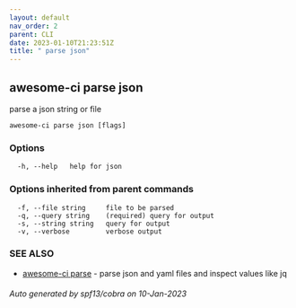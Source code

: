 ```yaml
---
layout: default
nav_order: 2
parent: CLI
date: 2023-01-10T21:23:51Z
title: " parse json"
---
```

## awesome-ci parse json

parse a json string or file

```
awesome-ci parse json [flags]
```

### Options

```
  -h, --help   help for json
```

### Options inherited from parent commands

```
  -f, --file string     file to be parsed
  -q, --query string    (required) query for output
  -s, --string string   query for output
  -v, --verbose         verbose output
```

### SEE ALSO

* [awesome-ci parse](/commands/awesome-ci_parse/)	 - parse json and yaml files and inspect values like jq

###### Auto generated by spf13/cobra on 10-Jan-2023
